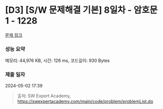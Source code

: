 # [D3] [S/W 문제해결 기본] 8일차 - 암호문1 - 1228 

[문제 링크](https://swexpertacademy.com/main/code/problem/problemDetail.do?contestProbId=AV14w-rKAHACFAYD) 

### 성능 요약

메모리: 44,976 KB, 시간: 126 ms, 코드길이: 930 Bytes

### 제출 일자

2024-05-02 17:39



> 출처: SW Expert Academy, https://swexpertacademy.com/main/code/problem/problemList.do